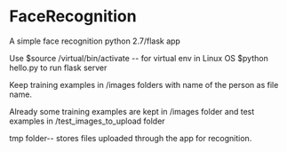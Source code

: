 # FaceRecognition
A simple face recognition python 2.7/flask app 

Use
$source /virtual/bin/activate             -- for virtual env in Linux OS
$python hello.py to run flask server   

Keep training examples in /images folders with name of the person as file name. 

Already some training examples are kept in /images folder and test examples in /test_images_to_upload folder

tmp folder-- stores files uploaded through the app for recognition. 

